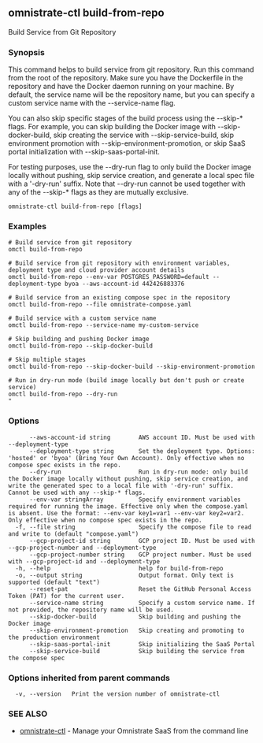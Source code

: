 ## omnistrate-ctl build-from-repo

Build Service from Git Repository

### Synopsis

This command helps to build service from git repository. Run this command from the root of the repository. Make sure you have the Dockerfile in the repository and have the Docker daemon running on your machine. By default, the service name will be the repository name, but you can specify a custom service name with the --service-name flag.

You can also skip specific stages of the build process using the --skip-\* flags. For example, you can skip building the Docker image with --skip-docker-build, skip creating the service with --skip-service-build, skip environment promotion with --skip-environment-promotion, or skip SaaS portal initialization with --skip-saas-portal-init.

For testing purposes, use the --dry-run flag to only build the Docker image locally without pushing, skip service creation, and generate a local spec file with a '-dry-run' suffix. Note that --dry-run cannot be used together with any of the --skip-\* flags as they are mutually exclusive.

```
omnistrate-ctl build-from-repo [flags]
```

### Examples

```
# Build service from git repository
omctl build-from-repo

# Build service from git repository with environment variables, deployment type and cloud provider account details
omctl build-from-repo --env-var POSTGRES_PASSWORD=default --deployment-type byoa --aws-account-id 442426883376

# Build service from an existing compose spec in the repository
omctl build-from-repo --file omnistrate-compose.yaml

# Build service with a custom service name
omctl build-from-repo --service-name my-custom-service

# Skip building and pushing Docker image
omctl build-from-repo --skip-docker-build

# Skip multiple stages
omctl build-from-repo --skip-docker-build --skip-environment-promotion

# Run in dry-run mode (build image locally but don't push or create service)
omctl build-from-repo --dry-run
"

```

### Options

```
      --aws-account-id string        AWS account ID. Must be used with --deployment-type
      --deployment-type string       Set the deployment type. Options: 'hosted' or 'byoa' (Bring Your Own Account). Only effective when no compose spec exists in the repo.
      --dry-run                      Run in dry-run mode: only build the Docker image locally without pushing, skip service creation, and write the generated spec to a local file with '-dry-run' suffix. Cannot be used with any --skip-* flags.
      --env-var stringArray          Specify environment variables required for running the image. Effective only when the compose.yaml is absent. Use the format: --env-var key1=var1 --env-var key2=var2. Only effective when no compose spec exists in the repo.
  -f, --file string                  Specify the compose file to read and write to (default "compose.yaml")
      --gcp-project-id string        GCP project ID. Must be used with --gcp-project-number and --deployment-type
      --gcp-project-number string    GCP project number. Must be used with --gcp-project-id and --deployment-type
  -h, --help                         help for build-from-repo
  -o, --output string                Output format. Only text is supported (default "text")
      --reset-pat                    Reset the GitHub Personal Access Token (PAT) for the current user.
      --service-name string          Specify a custom service name. If not provided, the repository name will be used.
      --skip-docker-build            Skip building and pushing the Docker image
      --skip-environment-promotion   Skip creating and promoting to the production environment
      --skip-saas-portal-init        Skip initializing the SaaS Portal
      --skip-service-build           Skip building the service from the compose spec
```

### Options inherited from parent commands

```
  -v, --version   Print the version number of omnistrate-ctl
```

### SEE ALSO

- [omnistrate-ctl](omnistrate-ctl.md) - Manage your Omnistrate SaaS from the command line

